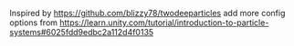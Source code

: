 Inspired by https://github.com/blizzy78/twodeeparticles
add more config options from https://learn.unity.com/tutorial/introduction-to-particle-systems#6025fdd9edbc2a112d4f0135
